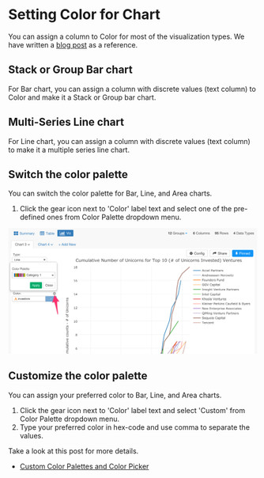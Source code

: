# Setting Color for Chart

You can assign a column to Color for most of the visualization types. We have written a [blog post](https://blog.exploratory.io/how-to-customize-the-color-palette-and-the-order-in-legend-3d780b567a9b#.tnmbhs2rh) as a reference.

## Stack or Group Bar chart

For Bar chart, you can assign a column with discrete values (text column) to Color and make it a Stack or Group bar chart.

## Multi-Series Line chart

For Line chart, you can assign a column with discrete values (text column) to make it a multiple series line chart.

## Switch the color palette

You can switch the color palette for Bar, Line, and Area charts.

1. Click the gear icon next to 'Color' label text and select one of the pre-defined ones from Color Palette dropdown menu.

![](images/color-1.png)


## Customize the color palette

You can assign your preferred color to Bar, Line, and Area charts.

1. Click the gear icon next to 'Color' label text and select 'Custom' from Color Palette dropdown menu.
2. Type your preferred color in hex-code and use comma to separate the values.

Take a look at this post for more details.

* [Custom Color Palettes and Color Picker](https://blog.exploratory.io/exploratory-v3-2-released-da940b794043)

